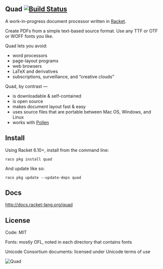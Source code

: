 Quad [![Build Status](https://travis-ci.org/mbutterick/quad.svg?branch=master)](https://travis-ci.org/mbutterick/quad)
----

A work-in-progress document processor written in [Racket](http://racket-lang.org). 

Create PDFs from a simple text-based source format. Use any TTF or OTF or WOFF fonts you like.

Quad lets you avoid:

* word processors
* page-layout programs
* web browsers
* LaTeX and derivatives
* subscriptions, surveillance, and “creative clouds”

Quad, by contrast —

* is downloadable & self-contained
* is open source
* makes document layout fast & easy
* uses source files that are portable between Mac OS, Windows, and Linux
* works with [Pollen](//pollenpub.com)

Install
---

Using Racket 6.10+, install from the command line:

    raco pkg install quad
    
And update like so:

    raco pkg update --update-deps quad


Docs
---

http://docs.racket-lang.org/quad


License
---

Code: MIT

Fonts: mostly OFL, noted in each directory that contains fonts

Unicode Consortium documents: licensed under Unicode terms of use


![Quad](https://docs.racket-lang.org/quad/quads.png)

